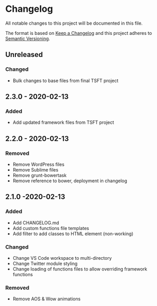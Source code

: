 # Changelog
All notable changes to this project will be documented in this file.

The format is based on [Keep a Changelog](http://keepachangelog.com/en/1.0.0/)
and this project adheres to [Semantic Versioning](http://semver.org/spec/v2.0.0.html).

## Unreleased

### Changed
- Bulk changes to base files from final TSFT project

## 2.3.0 - 2020-02-13

### Added
- Add updated framework files from TSFT project

## 2.2.0 - 2020-02-13

### Removed
- Remove WordPress files
- Remove Sublime files
- Remove grunt-bowertask
- Remove reference to bower, deployment in changelog

## 2.1.0 -2020-02-13

### Added
- Add CHANGELOG.md
- Add custom functions file templates
- Add filter to add classes to HTML element (non-working)

### Changed
- Change VS Code workspace to multi-directory
- Change Twitter module styling
- Change loading of functions files to allow overriding framework functions

### Removed
- Remove AOS & Wow animations